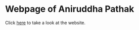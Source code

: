# Webpage of Aniruddha Pathak
Click [here](https://anipath.github.io/) to take a look at the website.